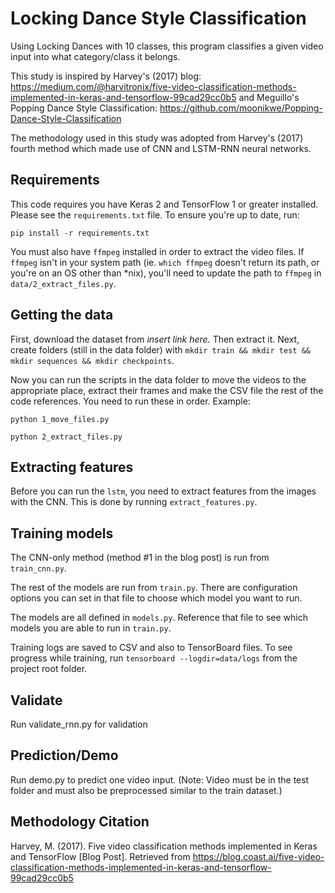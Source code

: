 # Locking Dance Style Classification
Using Locking Dances with 10 classes, this program classifies a given video input into what category/class it belongs. 

This study is inspired by Harvey's (2017) blog: https://medium.com/@harvitronix/five-video-classification-methods-implemented-in-keras-and-tensorflow-99cad29cc0b5 and Meguillo's Popping Dance Style Classification: https://github.com/moonikwe/Popping-Dance-Style-Classification

The methodology used in this study was adopted from Harvey's (2017) fourth method which made use of CNN and LSTM-RNN neural networks.

## Requirements

This code requires you have Keras 2 and TensorFlow 1 or greater installed. Please see the `requirements.txt` file. To ensure you're up to date, run:

`pip install -r requirements.txt`

You must also have `ffmpeg` installed in order to extract the video files. If `ffmpeg` isn't in your system path (ie. `which ffmpeg` doesn't return its path, or you're on an OS other than *nix), you'll need to update the path to `ffmpeg` in `data/2_extract_files.py`.

## Getting the data

First, download the dataset from *insert link here.*
Then extract it.
Next, create folders (still in the data folder) with `mkdir train && mkdir test && mkdir sequences && mkdir checkpoints`.

Now you can run the scripts in the data folder to move the videos to the appropriate place, extract their frames and make the CSV file the rest of the code references. You need to run these in order. Example:

`python 1_move_files.py`

`python 2_extract_files.py`

## Extracting features

Before you can run the `lstm`, you need to extract features from the images with the CNN. This is done by running `extract_features.py`. 

## Training models

The CNN-only method (method #1 in the blog post) is run from `train_cnn.py`.

The rest of the models are run from `train.py`. There are configuration options you can set in that file to choose which model you want to run.

The models are all defined in `models.py`. Reference that file to see which models you are able to run in `train.py`.

Training logs are saved to CSV and also to TensorBoard files. To see progress while training, run `tensorboard --logdir=data/logs` from the project root folder.

## Validate
Run validate_rnn.py for validation

## Prediction/Demo
Run demo.py to predict one video input. 
(Note: Video must be in the test folder and must also be preprocessed similar to the train dataset.)

## Methodology Citation
Harvey, M. (2017). Five video classification methods implemented in Keras and TensorFlow [Blog Post]. Retrieved from https://blog.coast.ai/five-video-classification-methods-implemented-in-keras-and-tensorflow-99cad29cc0b5
